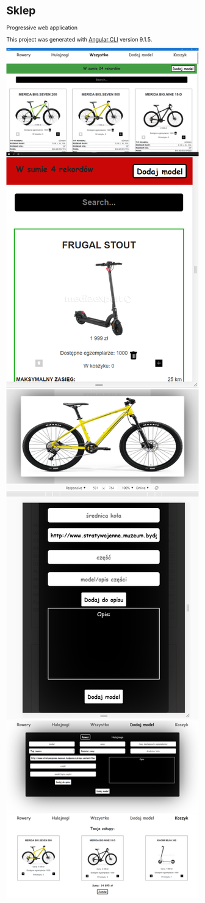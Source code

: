 # Sklep
Progressive web application

This project was generated with [Angular CLI](https://github.com/angular/angular-cli) version 9.1.5.

![screen](src/assets/screen1.PNG)
![screen](src/assets/screen5.PNG)
![screen](src/assets/screen4.PNG)
![screen](src/assets/screen6.PNG)
![screen](src/assets/screen3.PNG)
![screen](src/assets/screen2.PNG)
